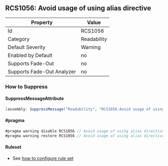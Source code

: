 ## RCS1056: Avoid usage of using alias directive

Property | Value
--- | --- 
Id | RCS1056
Category | Readability
Default Severity | Warning
Enabled by Default | no
Supports Fade-Out | no
Supports Fade-Out Analyzer | no

### How to Suppress

#### SuppressMessageAttribute

```csharp
[assembly: SuppressMessage("Readability", "RCS1056:Avoid usage of using alias directive.", Justification = "<Pending>")]
```

#### \#pragma

```csharp
#pragma warning disable RCS1056 // Avoid usage of using alias directive.
#pragma warning restore RCS1056 // Avoid usage of using alias directive.
```

#### Ruleset

* See [how to configure rule set](../HowToConfigureAnalyzers.md)
